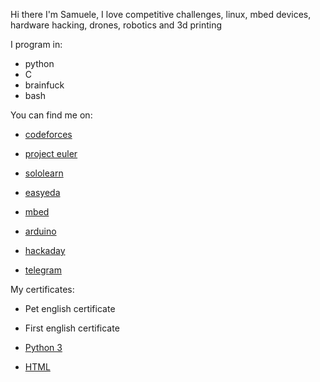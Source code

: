 Hi there I'm Samuele,
I love competitive challenges, linux, mbed devices, hardware hacking, drones, robotics and 3d printing

I program in:

* python
* C
* brainfuck
* bash


You can find me on:

* [codeforces](https://codeforces.com/profile/samueleisalinuxuser)

* [project euler]()

* [sololearn](https://www.sololearn.com/Profile/19920923)

* [easyeda](https://easyeda.com/samueleisalinuxuser)

* [mbed](https://os.mbed.com/users/samueleisalinuxuser)

* [arduino]()

* [hackaday](https://www.hackaday.io/samueleisalinuxuser)

* [telegram](https://t.me/samueleisalinuxuser)

My certificates:

* Pet english certificate

* First english certificate

* [Python 3](https://www.sololearn.com/Certificate/1073-19920923/pdf)

* [HTML](https://www.sololearn.com/Certificate/1014-19920923/pdf)
